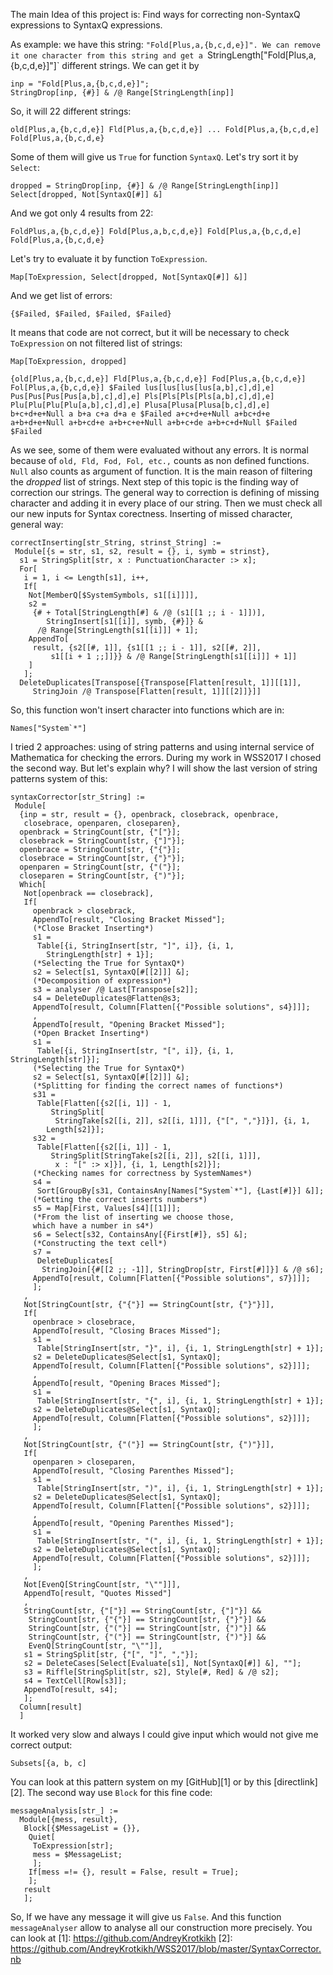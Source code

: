 The main Idea of this project is: Find ways for correcting non-SyntaxQ expressions to SyntaxQ expressions. 

As example: we have this string: `"Fold[Plus,a,{b,c,d,e}]". We can remove it one character from this string and get a `StringLength["Fold[Plus,a,{b,c,d,e}]"]` different strings. We can get it by

    inp = "Fold[Plus,a,{b,c,d,e}]";
    StringDrop[inp, {#}] & /@ Range[StringLength[inp]]



So, it will 22 different strings:

`old[Plus,a,{b,c,d,e}]
Fld[Plus,a,{b,c,d,e}]
...
Fold[Plus,a,{b,c,d,e]
Fold[Plus,a,{b,c,d,e}`

Some of them will give us `True` for function `SyntaxQ`. Let's try sort it by `Select`:

    dropped = StringDrop[inp, {#}] & /@ Range[StringLength[inp]]
    Select[dropped, Not[SyntaxQ[#]] &]

And we got only 4 results from 22:

`FoldPlus,a,{b,c,d,e}]
Fold[Plus,a,b,c,d,e}]
Fold[Plus,a,{b,c,d,e]
Fold[Plus,a,{b,c,d,e}
`

Let's try to evaluate it by function `ToExpression`.

    Map[ToExpression, Select[dropped, Not[SyntaxQ[#]] &]]

And we get list of errors:

`{$Failed, $Failed, $Failed, $Failed}`

It means that code are not correct, but it will be necessary to check `ToExpression` on not filtered list of strings:

    Map[ToExpression, dropped]

`{old[Plus,a,{b,c,d,e}]
Fld[Plus,a,{b,c,d,e}]
Fod[Plus,a,{b,c,d,e}]
Fol[Plus,a,{b,c,d,e}]
$Failed
lus[lus[lus[lus[a,b],c],d],e]
Pus[Pus[Pus[Pus[a,b],c],d],e]
Pls[Pls[Pls[Pls[a,b],c],d],e]
Plu[Plu[Plu[Plu[a,b],c],d],e]
Plusa[Plusa[Plusa[b,c],d],e]
b+c+d+e+Null
a b+a c+a d+a e
$Failed
a+c+d+e+Null
a+bc+d+e
a+b+d+e+Null
a+b+cd+e
a+b+c+e+Null
a+b+c+de
a+b+c+d+Null
$Failed
$Failed`

As we see, some of them were evaluated without any errors. It is normal because of `old, Fld, Fod, Fol, etc.,` counts as non defined functions. `Null` also counts as argument of function. It is the main reason of filtering the *dropped* list of strings. Next step of this topic is the finding way of correction our strings. The general way to correction is defining of missing character and adding it in every place of our string. Then we must check all our new inputs for Syntax corectness.
Inserting of missed character, general way:

    correctInserting[str_String, strinst_String] :=
     Module[{s = str, s1, s2, result = {}, i, symb = strinst},
      s1 = StringSplit[str, x : PunctuationCharacter :> x];
      For[
       i = 1, i <= Length[s1], i++,
       If[
        Not[MemberQ[$SystemSymbols, s1[[i]]]],
        s2 =
         {# + Total[StringLength[#] & /@ (s1[[1 ;; i - 1]])],
            StringInsert[s1[[i]], symb, {#}]} &
          /@ Range[StringLength[s1[[i]]] + 1];
        AppendTo[
         result, {s2[[#, 1]], {s1[[1 ;; i - 1]], s2[[#, 2]], 
             s1[[i + 1 ;;]]}} & /@ Range[StringLength[s1[[i]]] + 1]]
        ]
       ];
      DeleteDuplicates[Transpose[{Transpose[Flatten[result, 1]][[1]],
         StringJoin /@ Transpose[Flatten[result, 1]][[2]]}]]

So, this function won't insert character into functions which are in:

    Names["System`*"]

I tried 2 approaches: using of string patterns and using internal service of Mathematica for checking the errors. During my work in WSS2017 I chosed the second way. But let's explain why? I will show the last version of string patterns system of this:

    syntaxCorrector[str_String] :=
     Module[
      {inp = str, result = {}, openbrack, closebrack, openbrace, 
       closebrace, openparen, closeparen},
      openbrack = StringCount[str, {"["}];
      closebrack = StringCount[str, {"]"}];
      openbrace = StringCount[str, {"{"}];
      closebrace = StringCount[str, {"}"}];
      openparen = StringCount[str, {"("}];
      closeparen = StringCount[str, {")"}];
      Which[
       Not[openbrack == closebrack],
       If[
         openbrack > closebrack,
         AppendTo[result, "Closing Bracket Missed"];
         (*Close Bracket Inserting*)
         s1 = 
          Table[{i, StringInsert[str, "]", i]}, {i, 1, 
            StringLength[str] + 1}];
         (*Selecting the True for SyntaxQ*)
         s2 = Select[s1, SyntaxQ[#[[2]]] &];
         (*Decomposition of expression*)
         s3 = analyser /@ Last[Transpose[s2]];
         s4 = DeleteDuplicates@Flatten@s3;
         AppendTo[result, Column[Flatten[{"Possible solutions", s4}]]];
         ,
         AppendTo[result, "Opening Bracket Missed"];
         (*Open Bracket Inserting*)
         s1 = 
          Table[{i, StringInsert[str, "[", i]}, {i, 1, StringLength[str]}];
         (*Selecting the True for SyntaxQ*)
         s2 = Select[s1, SyntaxQ[#[[2]]] &];
         (*Splitting for finding the correct names of functions*)
         s31 = 
          Table[Flatten[{s2[[i, 1]] - 1, 
             StringSplit[
              StringTake[s2[[i, 2]], s2[[i, 1]]], {"[", ","}]}], {i, 1, 
            Length[s2]}];
         s32 = 
          Table[Flatten[{s2[[i, 1]] - 1, 
             StringSplit[StringTake[s2[[i, 2]], s2[[i, 1]]], 
              x : "[" :> x]}], {i, 1, Length[s2]}];
         (*Checking names for correctness by SystemNames*)
         s4 = 
          Sort[GroupBy[s31, ContainsAny[Names["System`*"], {Last[#]}] &]];
         (*Getting the correct inserts numbers*)
         s5 = Map[First, Values[s4][[1]]];
         (*From the list of inserting we choose those, 
         which have a number in s4*)
         s6 = Select[s32, ContainsAny[{First[#]}, s5] &];
         (*Constructing the text cell*)
         s7 = 
          DeleteDuplicates[
           StringJoin[{#[[2 ;; -1]], StringDrop[str, First[#]]}] & /@ s6];
         AppendTo[result, Column[Flatten[{"Possible solutions", s7}]]];
         ];
       ,
       Not[StringCount[str, {"{"}] == StringCount[str, {"}"}]],
       If[
         openbrace > closebrace,
         AppendTo[result, "Closing Braces Missed"];
         s1 = 
          Table[StringInsert[str, "}", i], {i, 1, StringLength[str] + 1}];
         s2 = DeleteDuplicates@Select[s1, SyntaxQ];
         AppendTo[result, Column[Flatten[{"Possible solutions", s2}]]];
         ,
         AppendTo[result, "Opening Braces Missed"];
         s1 = 
          Table[StringInsert[str, "{", i], {i, 1, StringLength[str] + 1}];
         s2 = DeleteDuplicates@Select[s1, SyntaxQ];
         AppendTo[result, Column[Flatten[{"Possible solutions", s2}]]];
         ];
       ,
       Not[StringCount[str, {"("}] == StringCount[str, {")"}]],
       If[
         openparen > closeparen,
         AppendTo[result, "Closing Parenthes Missed"];
         s1 = 
          Table[StringInsert[str, ")", i], {i, 1, StringLength[str] + 1}];
         s2 = DeleteDuplicates@Select[s1, SyntaxQ];
         AppendTo[result, Column[Flatten[{"Possible solutions", s2}]]];
         ,
         AppendTo[result, "Opening Parenthes Missed"];
         s1 = 
          Table[StringInsert[str, "(", i], {i, 1, StringLength[str] + 1}];
         s2 = DeleteDuplicates@Select[s1, SyntaxQ];
         AppendTo[result, Column[Flatten[{"Possible solutions", s2}]]];
         ];
       ,
       Not[EvenQ[StringCount[str, "\""]]],
       AppendTo[result, "Quotes Missed"]
       ,
       StringCount[str, {"["}] == StringCount[str, {"]"}] &&
        StringCount[str, {"{"}] == StringCount[str, {"}"}] &&
        StringCount[str, {"("}] == StringCount[str, {")"}] &&
        StringCount[str, {"("}] == StringCount[str, {")"}] &&
        EvenQ[StringCount[str, "\""]],
       s1 = StringSplit[str, {"[", "]", ","}];
       s2 = DeleteCases[Select[Evaluate[s1], Not[SyntaxQ[#]] &], ""];
       s3 = Riffle[StringSplit[str, s2], Style[#, Red] & /@ s2];
       s4 = TextCell[Row[s3]];
       AppendTo[result, s4];
       ];
      Column[result]
      ]

It worked very slow and always I could give input which would not give me correct output:

    Subsets[{a, b, c]

You can look at this pattern system on my [GitHub][1] or by this [directlink][2].
 The second way use `Block` for this fine code:

    messageAnalysis[str_] :=
      Module[{mess, result},
       Block[{$MessageList = {}},
        Quiet[
         ToExpression[str];
         mess = $MessageList;
         ];
        If[mess =!= {}, result = False, result = True];
        ];
       result
       ];

So, If we have any message it will give us `False`. And this function `messageAnalyser` allow to analyse all our construction more precisely.
You can look at 
  [1]: https://github.com/AndreyKrotkikh
  [2]: https://github.com/AndreyKrotkikh/WSS2017/blob/master/SyntaxCorrector.nb
